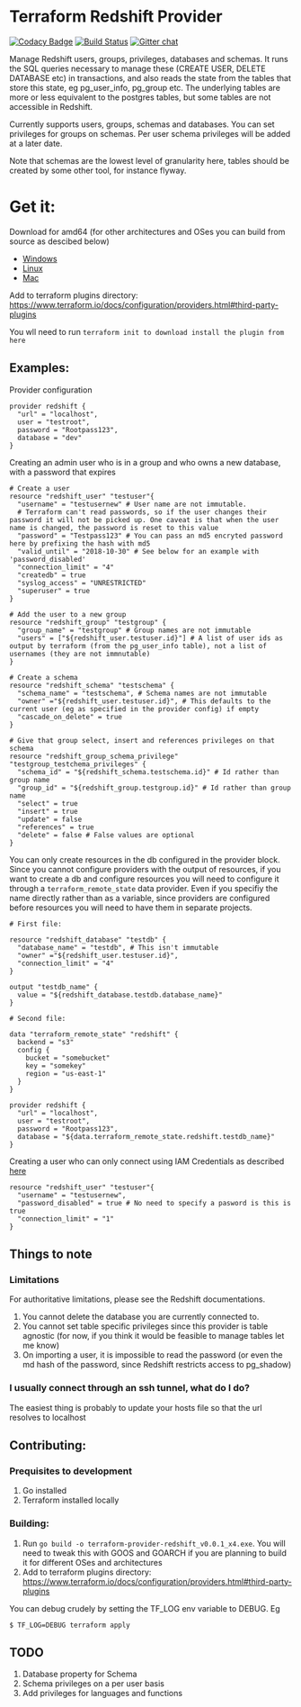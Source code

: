 # Terraform Redshift Provider

[![Codacy Badge](https://api.codacy.com/project/badge/Grade/076b7e35151040f1802b500f218950d1)](https://www.codacy.com/app/frankfarrell/terraform-provider-redshift?utm_source=github.com&amp;utm_medium=referral&amp;utm_content=frankfarrell/terraform-provider-redshift&amp;utm_campaign=Badge_Grade)
[![Build Status](https://travis-ci.org/frankfarrell/terraform-provider-redshift.svg?branch=master)](https://travis-ci.org/frankfarrell/terraform-provider-redshift)
[![Gitter chat](https://badges.gitter.im/gitterHQ/gitter.svg)](https://gitter.im/terraform-redshift-provider)

Manage Redshift users, groups, privileges, databases and schemas. It runs the SQL queries necessary to manage these (CREATE USER, DELETE DATABASE etc)
in transactions, and also reads the state from the tables that store this state, eg pg_user_info, pg_group etc. The underlying tables are more or less equivalent to the postgres tables, 
but some tables are not accessible in Redshift. 

Currently supports users, groups, schemas and databases. You can set privileges for groups on schemas. Per user schema privileges will be added at a later date. 

Note that schemas are the lowest level of granularity here, tables should be created by some other tool, for instance flyway. 

# Get it:
Download for amd64 (for other architectures and OSes you can build from source as descibed below)
* [Windows](https://github.com/frankfarrell/terraform-provider-redshift/raw/master/dist/windows/amd64/terraform-provider-redshift_v0.0.2_x4.exe)
* [Linux](https://github.com/frankfarrell/terraform-provider-redshift/raw/master/dist/linux/amd64/terraform-provider-redshift_v0.0.2_x4)
* [Mac](https://github.com/frankfarrell/terraform-provider-redshift/raw/master/dist/darwin/amd64/terraform-provider-redshift_v0.0.2_x4)

Add to terraform plugins directory: https://www.terraform.io/docs/configuration/providers.html#third-party-plugins

You wll need to run `terraform init to download install the plugin from here`

## Examples: 

Provider configuration
```
provider redshift {
  "url" = "localhost",
  user = "testroot",
  password = "Rootpass123",
  database = "dev"
}
```

Creating an admin user who is in a group and who owns a new database, with a password that expires
```
# Create a user
resource "redshift_user" "testuser"{
  "username" = "testusernew" # User name are not immutable. 
  # Terraform can't read passwords, so if the user changes their password it will not be picked up. One caveat is that when the user name is changed, the password is reset to this value
  "password" = "Testpass123" # You can pass an md5 encryted password here by prefixing the hash with md5
  "valid_until" = "2018-10-30" # See below for an example with 'password_disabled'
  "connection_limit" = "4"
  "createdb" = true
  "syslog_access" = "UNRESTRICTED"
  "superuser" = true
}

# Add the user to a new group
resource "redshift_group" "testgroup" {
  "group_name" = "testgroup" # Group names are not immutable
  "users" = ["${redshift_user.testuser.id}"] # A list of user ids as output by terraform (from the pg_user_info table), not a list of usernames (they are not immnutable)
}

# Create a schema
resource "redshift_schema" "testschema" {
  "schema_name" = "testschema", # Schema names are not immutable
  "owner" ="${redshift_user.testuser.id}", # This defaults to the current user (eg as specified in the provider config) if empty
  "cascade_on_delete" = true
}

# Give that group select, insert and references privileges on that schema
resource "redshift_group_schema_privilege" "testgroup_testchema_privileges" {
  "schema_id" = "${redshift_schema.testschema.id}" # Id rather than group name
  "group_id" = "${redshift_group.testgroup.id}" # Id rather than group name
  "select" = true
  "insert" = true
  "update" = false
  "references" = true
  "delete" = false # False values are optional
}
```

You can only create resources in the db configured in the provider block. Since you cannot configure providers with 
the output of resources, if you want to create a db and configure resources you will need to configure it through a `terraform_remote_state` data provider. 
Even if you specifiy the name directly rather than as a variable, since providers are configured before resources you will need to have them in separate projects. 

```
# First file:

resource "redshift_database" "testdb" {
  "database_name" = "testdb", # This isn't immutable
  "owner" ="${redshift_user.testuser.id}",
  "connection_limit" = "4"
}

output "testdb_name" {
  value = "${redshift_database.testdb.database_name}"
}

# Second file: 

data "terraform_remote_state" "redshift" {
  backend = "s3"
  config {
    bucket = "somebucket"
    key = "somekey"
    region = "us-east-1"
  }
}

provider redshift {
  "url" = "localhost",
  user = "testroot",
  password = "Rootpass123",
  database = "${data.terraform_remote_state.redshift.testdb_name}"
}

```

Creating a user who can only connect using IAM Credentials as described [here](https://docs.aws.amazon.com/redshift/latest/mgmt/generating-user-credentials.html)

```
resource "redshift_user" "testuser"{
  "username" = "testusernew",
  "password_disabled" = true # No need to specify a pasword is this is true
  "connection_limit" = "1"
}
```

## Things to note
### Limitations
For authoritative limitations, please see the Redshift documentations. 
1) You cannot delete the database you are currently connected to. 
2) You cannot set table specific privileges since this provider is table agnostic (for now, if you think it would be feasible to manage tables let me know)
3) On importing a user, it is impossible to read the password (or even the md hash of the password, since Redshift restricts access to pg_shadow)

### I usually connect through an ssh tunnel, what do I do?
The easiest thing is probably to update your hosts file so that the url resolves to localhost

## Contributing: 

### Prequisites to development
1. Go installed
2. Terraform installed locally

### Building: 
1. Run `go build -o terraform-provider-redshift_v0.0.1_x4.exe`. You will need to tweak this with GOOS and GOARCH if you are planning to build it for different OSes and architectures
2. Add to terraform plugins directory: https://www.terraform.io/docs/configuration/providers.html#third-party-plugins

You can debug crudely by setting the TF_LOG env variable to DEBUG. Eg 
```
$ TF_LOG=DEBUG terraform apply
```

## TODO 
1. Database property for Schema
2. Schema privileges on a per user basis
3. Add privileges for languages and functions
